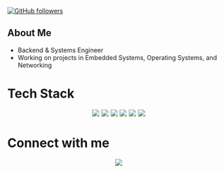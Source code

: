 [![GitHub followers](https://img.shields.io/github/followers/DutrieuxLU?label=Follow&style=social)](https://github.com/DutrieuxLU)

## About Me

- Backend & Systems Engineer
- Working on projects in Embedded Systems, Operating Systems, and Networking


# Tech Stack

<p align="center" style="font-size:1.2em">
  <img src="https://img.shields.io/badge/-C-A8B9CC?style=for-the-badge&logo=c&logoColor=white"/>
  <img src="https://img.shields.io/badge/-Go-00ADD8?style=for-the-badge&logo=go&logoColor=white"/>
  <img src="https://img.shields.io/badge/-C++-00599C?style=for-the-badge&logo=c%2B%2B"/>
  <img src="https://img.shields.io/badge/-Rust-BF8458?style=for-the-badge&logo=rust&logoColor=white"/>
  <img src="https://img.shields.io/badge/-Java-007396?style=for-the-badge&logo=java"/>
  <img src="https://img.shields.io/badge/-LaTeX-008080?style=for-the-badge&logo=latex&logoColor=white"/>
</p>

# Connect with me
<p align="center" style="font-size:1.2em">
  <a href="https://linkedin.com/in/DutrieuxLU"><img src="https://img.shields.io/badge/-LinkedIn-0077B5?style=for-the-badge&logo=linkedin&logoColor=white"/></a>
</p>
